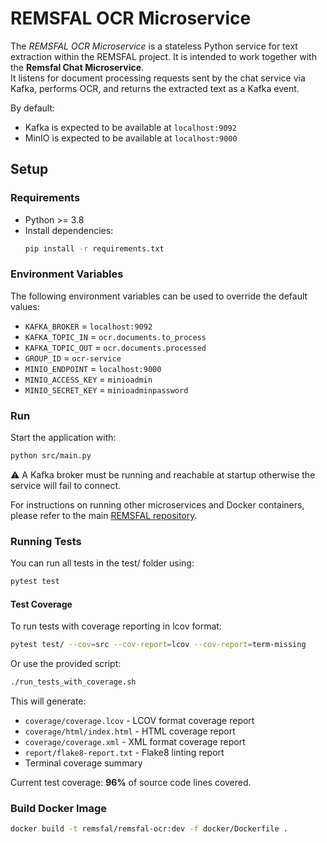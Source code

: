 # REMSFAL OCR Microservice

The _REMSFAL OCR Microservice_ is a stateless Python service for text extraction within the REMSFAL project. It is intended to work together with the **Remsfal Chat Microservice**.  
It listens for document processing requests sent by the chat service via Kafka, performs OCR, and returns the extracted text as a Kafka event.

By default:

- Kafka is expected to be available at `localhost:9092`
- MinIO is expected to be available at `localhost:9000`

## Setup

### Requirements

- Python >= 3.8
- Install dependencies:
  ```bash
  pip install -r requirements.txt
  ```

### Environment Variables

The following environment variables can be used to override the default values:

- `KAFKA_BROKER` = `localhost:9092`
- `KAFKA_TOPIC_IN` = `ocr.documents.to_process`
- `KAFKA_TOPIC_OUT` = `ocr.documents.processed`
- `GROUP_ID` = `ocr-service`
- `MINIO_ENDPOINT` = `localhost:9000`
- `MINIO_ACCESS_KEY` = `minioadmin`
- `MINIO_SECRET_KEY` = `minioadminpassword`

### Run

Start the application with:

```bash
python src/main.py
```

⚠️ A Kafka broker must be running and reachable at startup otherwise the service will fail to connect.

For instructions on running other microservices and Docker containers, please refer to the main [REMSFAL repository](https://github.com/remsfal/remsfal-backend/blob/main/README.md).

### Running Tests

You can run all tests in the test/ folder using:

```bash
pytest test
```

#### Test Coverage

To run tests with coverage reporting in lcov format:

```bash
pytest test/ --cov=src --cov-report=lcov --cov-report=term-missing
```

Or use the provided script:

```bash
./run_tests_with_coverage.sh
```

This will generate:
- `coverage/coverage.lcov` - LCOV format coverage report
- `coverage/html/index.html` - HTML coverage report
- `coverage/coverage.xml` - XML format coverage report
- `report/flake8-report.txt` - Flake8 linting report
- Terminal coverage summary

Current test coverage: **96%** of source code lines covered.

### Build Docker Image

```bash
docker build -t remsfal/remsfal-ocr:dev -f docker/Dockerfile .
```